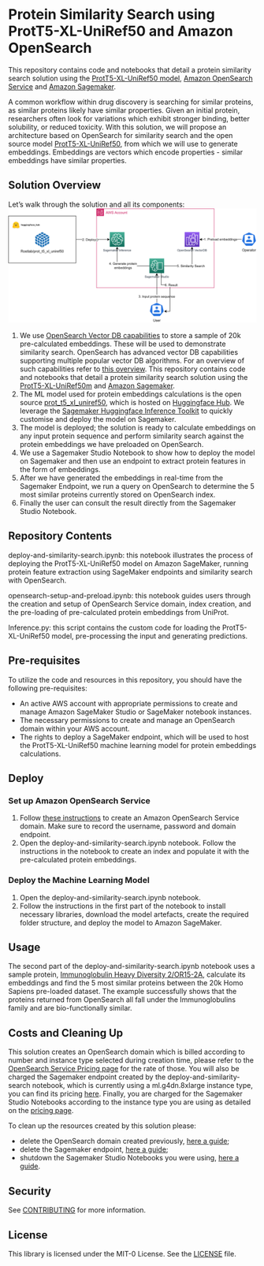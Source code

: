 # Protein Similarity Search using ProtT5-XL-UniRef50 and Amazon OpenSearch

This repository contains code and notebooks that detail a protein similarity search solution using the [ProtT5-XL-UniRef50 model](https://huggingface.co/Rostlab/prot_t5_xl_uniref50/tree/main), [Amazon OpenSearch Service](https://aws.amazon.com/opensearch-service/) and [Amazon Sagemaker](https://aws.amazon.com/sagemaker/).

A common workflow within drug discovery is searching for similar proteins, as similar proteins likely have similar properties. Given an initial protein, researchers often look for variations which exhibit stronger binding, better solubility, or reduced toxicity. With this solution, we will propose an architecture based on OpenSearch for similarity search and the open source model [ProtT5-XL-UniRef50](https://huggingface.co/Rostlab/prot_t5_xl_uniref50/tree/main), from which we will use to generate embeddings. Embeddings are vectors which encode properties - similar embeddings have similar properties.

## Solution Overview

 Let’s walk through the solution and all its components:
![image info](images/sol_arch.png)

1. We use [OpenSearch Vector DB capabilities](https://aws.amazon.com/blogs/big-data/amazon-opensearch-services-vector-database-capabilities-explained/) to store a sample of 20k pre-calculated embeddings. These will be used to demonstrate similarity search. OpenSearch has advanced vector DB capabilities supporting multiple popular vector DB algorithms. For an overview of such capabilities refer to [this overview](https://aws.amazon.com/blogs/big-data/amazon-opensearch-services-vector-database-capabilities-explained/).
This repository contains code and notebooks that detail a protein similarity search solution using the [ProtT5-XL-UniRef50m](https://huggingface.co/Rostlab/prot_t5_xl_uniref50) and [Amazon Sagemaker](https://aws.amazon.com/sagemaker/).
2. The ML model used for protein embeddings calculations is the open source [prot_t5_xl_uniref50](https://huggingface.co/Rostlab/prot_t5_xl_uniref50/tree/main), which is hosted on [Huggingface Hub](https://huggingface.co/Rostlab/prot_t5_xl_uniref50/tree/mainc). We leverage the [Sagemaker Huggingface Inference Toolkit](https://github.com/aws/sagemaker-huggingface-inference-toolkit) to quickly customise and deploy the model on Sagemaker.
3. The model is deployed; the solution is ready to calculate embeddings on any input protein sequence and perform similarity search against the protein embeddings we have preloaded on OpenSearch.
4. We use a Sagemaker Studio Notebook to show how to deploy the model on Sagemaker and then use an endpoint to extract protein features in the form of embeddings.
5. After we have generated the embeddings in real-time from the Sagemaker Endpoint, we run a query on OpenSearch to determine the 5 most similar proteins currently stored on OpenSearch index.
6. Finally the user can consult the result directly from the Sagemaker Studio Notebook.

## Repository Contents

deploy-and-similarity-search.ipynb: this notebook illustrates the process of deploying the ProtT5-XL-UniRef50 model on Amazon SageMaker, running protein feature extraction using SageMaker endpoints and similarity search with OpenSearch.

opensearch-setup-and-preload.ipynb: this notebook guides users through the creation and setup of OpenSearch Service domain, index creation, and the pre-loading of pre-calculated protein embeddings from UniProt.

Inference.py: this script contains the custom code for loading the ProtT5-XL-UniRef50 model, pre-processing the input and generating predictions.

## Pre-requisites
To utilize the code and resources in this repository, you should have the following pre-requisites:

- An active AWS account with appropriate permissions to create and manage Amazon SageMaker Studio or SageMaker notebook instances.
- The necessary permissions to create and manage an OpenSearch domain within your AWS account.
- The rights to deploy a SageMaker endpoint, which will be used to host the ProtT5-XL-UniRef50 machine learning model for protein embeddings calculations.

## Deploy

### Set up Amazon OpenSearch Service
1. Follow [these instructions](https://docs.aws.amazon.com/opensearch-service/latest/developerguide/gsgcreate-domain.html) to create an Amazon OpenSearch Service domain. Make sure to record the username, password and domain endpoint.
2. Open the deploy-and-similarity-search.ipynb notebook. Follow the instructions in the notebook to create an index and populate it with the pre-calculated protein embeddings.

### Deploy the Machine Learning Model
1. Open the deploy-and-similarity-search.ipynb notebook.
2. Follow the instructions in the first part of the notebook to install necessary libraries, download the model artefacts, create the required folder structure, and deploy the model to Amazon SageMaker.

## Usage
The second part of the deploy-and-similarity-search.ipynb notebook uses a sample protein, [Immunoglobulin Heavy Diversity 2/OR15-2A](https://www.genecards.org/cgi-bin/carddisp.pl?gene=IGHD2OR15-2A), calculate its embeddings and find the 5 most similar proteins between the 20k Homo Sapiens pre-loaded dataset.
The example successfully shows that the proteins returned from OpenSearch all fall under the Immunoglobulins family and are bio-functionally similar.

## Costs and Cleaning Up
This solution creates an OpenSearch domain which is billed according to number and instance type selected during creation time, please refer to the [OpenSearch Service Pricing page](https://aws.amazon.com/opensearch-service/pricing/) for the rate of those. You will also be charged the Sagemaker endpoint created by the deploy-and-similarity-search notebook, which is currently using a ml.g4dn.8xlarge instance type, you can find its pricing [here](https://aws.amazon.com/sagemaker/pricing/). Finally, you are charged for the Sagemaker Studio Notebooks according to the instance type you are using as detailed on the [pricing page](https://aws.amazon.com/sagemaker/pricing/).

To clean up the resources created by this solution please:

* delete  the OpenSearch domain created previously, [here a guide](https://docs.aws.amazon.com/opensearch-service/latest/developerguide/gsgdeleting.html);
* delete  the Sagemaker endpoint, [here a guide](https://docs.aws.amazon.com/sagemaker/latest/dg/realtime-endpoints-delete-resources.html);
* shutdown  the Sagemaker Studio Notebooks you were using, [here a guide](https://docs.aws.amazon.com/sagemaker/latest/dg/notebooks-run-and-manage-shut-down.html).

## Security
See [CONTRIBUTING](CONTRIBUTING.md) for more information.

## License
This library is licensed under the MIT-0 License. See the [LICENSE](LICENSE.txt) file.
